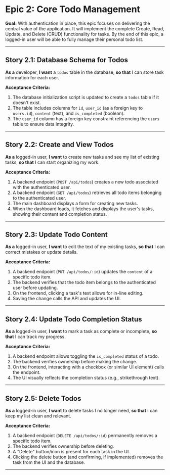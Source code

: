# Epic 2: Core Todo Management

**Goal:** With authentication in place, this epic focuses on delivering the central value of the application. It will implement the complete Create, Read, Update, and Delete (CRUD) functionality for tasks. By the end of this epic, a logged-in user will be able to fully manage their personal todo list.

---

## **Story 2.1: Database Schema for Todos**
**As a** developer,
**I want** a `todos` table in the database,
**so that** I can store task information for each user.

**Acceptance Criteria:**
1. The database initialization script is updated to create a `todos` table if it doesn't exist.
2. The table includes columns for `id`, `user_id` (as a foreign key to `users.id`), `content` (text), and `is_completed` (boolean).
3. The `user_id` column has a foreign key constraint referencing the `users` table to ensure data integrity.

---

## **Story 2.2: Create and View Todos**
**As a** logged-in user,
**I want** to create new tasks and see my list of existing tasks,
**so that** I can start organizing my work.

**Acceptance Criteria:**
1. A backend endpoint (`POST /api/todos`) creates a new todo associated with the authenticated user.
2. A backend endpoint (`GET /api/todos`) retrieves all todo items belonging to the authenticated user.
3. The main dashboard displays a form for creating new tasks.
4. When the dashboard loads, it fetches and displays the user's tasks, showing their content and completion status.

---

## **Story 2.3: Update Todo Content**
**As a** logged-in user,
**I want** to edit the text of my existing tasks,
**so that** I can correct mistakes or update details.

**Acceptance Criteria:**
1. A backend endpoint (`PUT /api/todos/:id`) updates the `content` of a specific todo item.
2. The backend verifies that the todo item belongs to the authenticated user before updating.
3. On the frontend, clicking a task's text allows for in-line editing.
4. Saving the change calls the API and updates the UI.

---

## **Story 2.4: Update Todo Completion Status**
**As a** logged-in user,
**I want** to mark a task as complete or incomplete,
**so that** I can track my progress.

**Acceptance Criteria:**
1. A backend endpoint allows toggling the `is_completed` status of a todo.
2. The backend verifies ownership before making the change.
3. On the frontend, interacting with a checkbox (or similar UI element) calls the endpoint.
4. The UI visually reflects the completion status (e.g., strikethrough text).

---

## **Story 2.5: Delete Todos**
**As a** logged-in user,
**I want** to delete tasks I no longer need,
**so that** I can keep my list clean and relevant.

**Acceptance Criteria:**
1. A backend endpoint (`DELETE /api/todos/:id`) permanently removes a specific todo item.
2. The backend verifies ownership before deleting.
3. A "Delete" button/icon is present for each task in the UI.
4. Clicking the delete button (and confirming, if implemented) removes the task from the UI and the database.

---
